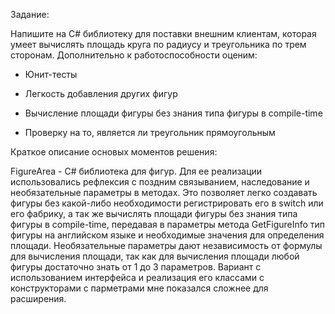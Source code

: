 
Задание:

Напишите на C# библиотеку для поставки внешним клиентам, которая умеет вычислять площадь круга по радиусу и треугольника по трем сторонам. Дополнительно к работоспособности оценим:

- Юнит-тесты

- Легкость добавления других фигур

- Вычисление площади фигуры без знания типа фигуры в compile-time

- Проверку на то, является ли треугольник прямоугольным 

Краткое описание основых моментов решения:

FigureArea - C# библиотека для фигур. Для ее реализации использовались рефлексия с поздним связыванием, наследование и необязательные параметры в методах. Это позволяет легко создавать фигуры без какой-либо необходимости регистрировать его в switch или его фабрику, а так же вычислять площади фигуры без знания типа фигуры в compile-time, передавая в параметры метода GetFigureInfo тип фигуры на английском языке и необходимые значения для определения площади. Необязательные параметры дают независимость от формулы для вычисления площади, так как для вычисления площади любой фигуры достаточно знать от 1 до 3 параметров.
Вариант с использованием интерфейса и реализация его классами с конструкторами с парметрами мне показался сложнее для расширения.
